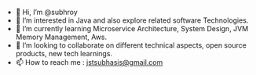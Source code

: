 - 👋 Hi, I’m @subhroy
- 👀 I’m interested in Java and also explore related software Technologies.
- 🌱 I’m currently learning Microservice Architecture, System Design, JVM Memory Management, Aws.
- 💞️ I’m looking to collaborate on different technical aspects, open source products, new tech learnings.
- 📫 How to reach me : jstsubhasis@gmail.com

<!---
subhroy/subhroy is a ✨ special ✨ repository because its `README.md` (this file) appears on your GitHub profile.
You can click the Preview link to take a look at your changes.
--->

